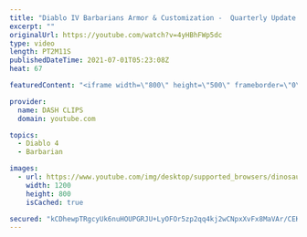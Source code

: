 ```yaml
---
title: "Diablo IV Barbarians Armor & Customization -  Quarterly Update June 2021"
excerpt: ""
originalUrl: https://youtube.com/watch?v=4yHBhFWp5dc
type: video
length: PT2M11S
publishedDateTime: 2021-07-01T05:23:08Z
heat: 67

featuredContent: "<iframe width=\"800\" height=\"500\" frameborder=\"0\" src=\"https://www.youtube.com/embed/4yHBhFWp5dc\" allow=\"accelerometer; autoplay; encrypted-media; gyroscope; picture-in-picture\" allowfullscreen></iframe>"

provider:
  name: DASH CLIPS
  domain: youtube.com

topics:
  - Diablo 4
  - Barbarian

images:
  - url: https://www.youtube.com/img/desktop/supported_browsers/dinosaur.png
    width: 1200
    height: 800
    isCached: true

secured: "kCDhewpTRgcyUk6nuHOUPGRJU+LyOFOr5zp2qq4kj2wCNpxXvFx8MaVAr/CEKvKE0z/FsJ2Zh35NHSDtUz1H0Y14nowYPCLlilmapvG7G71mEFFg9KTPqdx8fN5Rtig6ZzWiUDyRIP7cr4TPF2l+63ll8Ir/0vLM4gdMfQkM4hON9xfYeEk6In6Q1TDap13JijH8sZy8aPFl9t54Dqm8Cd/t4xQCr+M/q6XnWUQodjTFt8n/wb2UYSODBYk+TUuOplaPN1DECU5u5XNYKWIDpuyqkxLzz6HVqnASrbymyFsktxo0bJstDvHqXrwWQVYh0JCj6eQP/uc3Si2x+f5wN601HCql3caxQSORODFyznekmGKH9Y60qT/cGmHW4lGA4CQQjlhgz5HcksVOeNmXNeV2MlQcmrQ6l/cSFaUTXzQ=;fOBe6GhOm+LEjahzKdhAUQ=="
---
```


